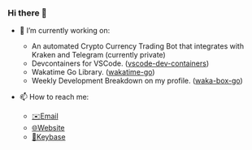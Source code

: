 ### Hi there 👋

- 🔭 I’m currently working on: 
  * An automated Crypto Currency Trading Bot that integrates with Kraken and Telegram (currently private)
  * Devcontainers for VSCode. ([vscode-dev-containers](https://github.com/microsoft/vscode-dev-containers))
  * Wakatime Go Library. ([wakatime-go](https://github.com/YouEclipse/wakatime-go))
  * Weekly Development Breakdown on my profile. ([waka-box-go](https://github.com/AarynSmith/waka-box-go))

- 📫 How to reach me: 
  * [✉️Email](mailto:aarynsmith@gmail.com)
  * [🌐Website](https://aarynsmith.com)
  * [🔑Keybase](https://keybase.io/aarynsmith)
